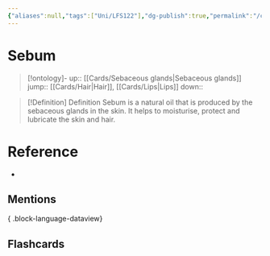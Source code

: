 ```yaml
---
{"aliases":null,"tags":["Uni/LFS122"],"dg-publish":true,"permalink":"/cards/sebum/","dgPassFrontmatter":true}
---
```


# Sebum

> [!ontology]-
> up:: [[Cards/Sebaceous glands\|Sebaceous glands]]
> jump:: [[Cards/Hair\|Hair]], [[Cards/Lips\|Lips]]
> down:: 

> [!Definition] Definition
> Sebum is a natural oil that is produced by the sebaceous glands in the skin. It helps to moisturise, protect and lubricate the skin and hair.

# Reference
- 

## Mentions

{ .block-language-dataview}

## Flashcards
